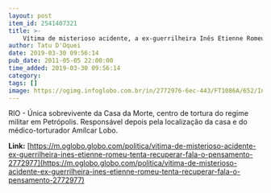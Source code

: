 ```yaml
---
layout: post
item_id: 2541407321
title: >-
    Vítima de misterioso acidente, a ex-guerrilheira Inês Etienne Romeu tenta recuperar a fala e o pensamento
author: Tatu D'Oquei
date: 2019-03-30 09:56:14
pub_date: 2011-05-05 22:00:00
time_added: 2019-03-30 09:56:14
category: 
tags: []
image: https://ogimg.infoglobo.com.br/in/2772976-6ec-443/FT1086A/652/Ines-Etienne-Romeu-ultima-presa-politica-a-ser-libertadaFoto-de-Marcos-Tristao.jpg
---
```


RIO - Única sobrevivente da Casa da Morte, centro de tortura do regime militar em Petrópolis. Responsável depois pela localização da casa e do médico-torturador Amílcar Lobo.

**Link:** [https://m.oglobo.globo.com/politica/vitima-de-misterioso-acidente-ex-guerrilheira-ines-etienne-romeu-tenta-recuperar-fala-o-pensamento-2772977](https://m.oglobo.globo.com/politica/vitima-de-misterioso-acidente-ex-guerrilheira-ines-etienne-romeu-tenta-recuperar-fala-o-pensamento-2772977)


